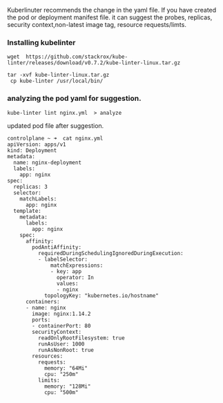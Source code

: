Kuberlinuter recommends the change in the yaml file. 
If you have created the pod or deployment manifest file. it can suggest the probes, replicas, security context,non-latest image tag, resource requests/limts.

### Installing kubelinter
```
wget  https://github.com/stackrox/kube-linter/releases/download/v0.7.2/kube-linter-linux.tar.gz
```

```
tar -xvf kube-linter-linux.tar.gz 
 cp kube-linter /usr/local/bin/
```

### analyzing the pod yaml for suggestion.
```
kube-linter lint nginx.yml  > analyze
```

updated pod file after suggestion.
```
controlplane ~ ➜  cat nginx.yml 
apiVersion: apps/v1
kind: Deployment
metadata:
  name: nginx-deployment
  labels:
    app: nginx
spec:
  replicas: 3
  selector:
    matchLabels:
      app: nginx
  template:
    metadata:
      labels:
        app: nginx
    spec:
      affinity:
        podAntiAffinity:
          requiredDuringSchedulingIgnoredDuringExecution:
          - labelSelector:
              matchExpressions:
              - key: app
                operator: In
                values:
                - nginx
            topologyKey: "kubernetes.io/hostname"
      containers:
      - name: nginx
        image: nginx:1.14.2
        ports:
        - containerPort: 80
        securityContext:
          readOnlyRootFilesystem: true
          runAsUser: 1000
          runAsNonRoot: true
        resources:
          requests:
            memory: "64Mi"
            cpu: "250m"
          limits:
            memory: "128Mi"
            cpu: "500m"
```